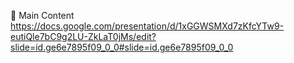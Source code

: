 🌟 Main Content
https://docs.google.com/presentation/d/1xGGWSMXd7zKfcYTw9-eutiQle7bC9g2LU-ZkLaT0jMs/edit?slide=id.ge6e7895f09_0_0#slide=id.ge6e7895f09_0_0
